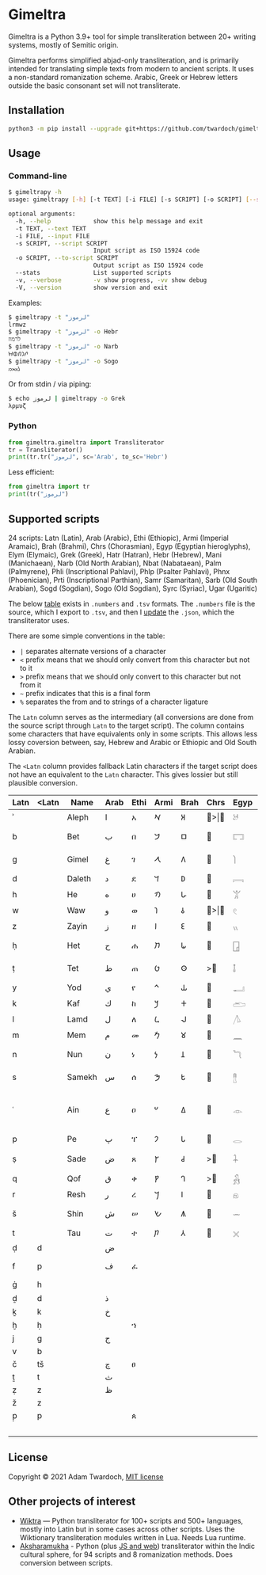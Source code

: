 
# Gimeltra

Gimeltra is a Python 3.9+ tool for simple transliteration between 20+ writing systems, mostly of Semitic origin.

Gimeltra performs simplified abjad-only transliteration, and is primarily intended for translating simple texts from modern to ancient scripts. It uses a non-standard romanization scheme. Arabic, Greek or Hebrew letters outside the basic consonant set will not transliterate.

## Installation

```sh
python3 -m pip install --upgrade git+https://github.com/twardoch/gimeltra
```

## Usage

### Command-line

```sh
$ gimeltrapy -h
usage: gimeltrapy [-h] [-t TEXT] [-i FILE] [-s SCRIPT] [-o SCRIPT] [--stats] [-v] [-V]

optional arguments:
  -h, --help            show this help message and exit
  -t TEXT, --text TEXT
  -i FILE, --input FILE
  -s SCRIPT, --script SCRIPT
                        Input script as ISO 15924 code
  -o SCRIPT, --to-script SCRIPT
                        Output script as ISO 15924 code
  --stats               List supported scripts
  -v, --verbose         -v show progress, -vv show debug
  -V, --version         show version and exit
```

Examples:

```sh
$ gimeltrapy -t "لرموز"
lrmwz
$ gimeltrapy -t "لرموز" -o Hebr
לרמוז
$ gimeltrapy -t "لرموز" -o Narb
𐪁𐪇𐪃𐪅𐪘
$ gimeltrapy -t "لرموز" -o Sogo
𐼌𐼘𐼍𐼇𐼈
```

Or from stdin / via piping:

```sh
$ echo لرموز | gimeltrapy -o Grek
λρμυζ
```

### Python

```python
from gimeltra.gimeltra import Transliterator
tr = Transliterator()
print(tr.tr("لرموز", sc='Arab', to_sc='Hebr')
```

Less efficient:

```python
from gimeltra import tr
print(tr("لرموز")
```

## Supported scripts

24 scripts: Latn (Latin), Arab (Arabic), Ethi (Ethiopic), Armi (Imperial Aramaic), Brah (Brahmi), Chrs (Chorasmian), Egyp (Egyptian hieroglyphs), Elym (Elymaic), Grek (Greek), Hatr (Hatran), Hebr (Hebrew), Mani (Manichaean), Narb (Old North Arabian), Nbat (Nabataean), Palm (Palmyrene), Phli (Inscriptional Pahlavi), Phlp (Psalter Pahlavi), Phnx (Phoenician), Prti (Inscriptional Parthian), Samr (Samaritan), Sarb (Old South Arabian), Sogd (Sogdian), Sogo (Old Sogdian), Syrc (Syriac), Ugar (Ugaritic)

The below [table](gimaltra/gimeltra) exists in `.numbers` and `.tsv` formats. The `.numbers` file is the source, which I export to `.tsv`, and then I [update](gimaltra/gimeltra/update.py) the `.json`, which the transliterator uses. 

There are some simple conventions in the table: 

- `|` separates alternate versions of a character
- `<` prefix means that we should only convert from this character but not to it
- `>` prefix means that we should only convert to this character but not from it
- `~` prefix indicates that this is a final form 
- `%` separates the from and to strings of a character ligature

The `Latn` column serves as the intermediary (all conversions are done from the source script through `Latn` to the target script). The column contains some characters that have equivalents only in some scripts. This allows less lossy coversion between, say, Hebrew and Arabic or Ethiopic and Old South Arabian. 

The `<Latn` column provides fallback Latin characters if the target script does not have an equivalent to the `Latn` character. This gives lossier but still plausible conversion. 


|Latn|<Latn|Name  |Arab|Ethi|Armi|Brah|Chrs  |Egyp|Elym|Grek      |Hatr|Hebr  |Mani|Narb|Nbat  |Palm  |Phli|Phlp|Phnx|Prti|Samr|Sarb|Sogd|Sogo   |Syrc |Ugar  |
|----|-----|------|----|----|----|----|------|----|----|----------|----|------|----|----|------|------|----|----|----|----|----|----|----|-------|-----|------|
|ʾ   |     |Aleph |ا   |አ   |𐡀  |𑀅  |𐾰&#124;<𐾱|𓃾  |𐿠  |α&#124;<Α      |𐣠  |א     |𐫀  |𐪑  |𐢁&#124;~𐢀|𐡠    |𐭠  |𐮀  |𐤀  |𐭀  |ࠀ   |𐩱  |𐼰  |𐼀&#124;~𐼁 |ܐ    |𐎀    |
|b   |     |Bet   |ب   |በ   |𐡁  |𑀩  |𐾲    |𓉐  |𐿡  |>β&#124;<Β     |𐣡  |בּ     |𐫁  |𐪈  |𐢃&#124;~𐢂|𐡡    |𐭡  |𐮁  |𐤁  |𐭁  |ࠁ   |𐩨  |𐼱  |𐼂&#124;~𐼃 |ܒ    |𐎁    |
|g   |     |Gimel |غ   |ገ   |𐡂  |𑀕  |𐾳    |𓌙  |𐿢  |γ&#124;<Γ      |𐣢  |ג     |𐫃  |𐪔  |𐢄    |𐡢    |𐭢  |𐮂  |𐤂  |𐭂  |ࠂ   |𐩴  |𐼲  |𐼄     |ܓ&#124;<ܔ |𐎂    |
|d   |     |Daleth|د   |ደ   |𐡃  |𑀥  |𐾴    |𓇯  |𐿣  |δ&#124;<Δ      |𐣣  |ד     |𐫅  |𐪕  |𐢅    |𐡣    |𐭣  |𐮃  |𐤃  |𐭃  |ࠃ   |𐩵  |𐼹  |𐼌     |ܕ&#124;<ܕ݂|𐎄    |
|h   |     |He    |ه   |ሀ   |𐡄  |𑀳  |𐾵    |𓀠  |𐿤  |ε&#124;<Ε      |𐣤  |ה     |𐫆  |𐪀  |𐢇&#124;~𐢆|𐡤    |𐭤  |𐮄  |𐤄  |𐭄  |ࠄ   |𐩠  |𐼳  |𐼆&#124;~𐼅 |ܗ    |𐎅    |
|w   |     |Waw   |و   |ወ   |𐡅  |𑀯  |𐾶&#124;<𐾷|𓏲  |𐿥  |υ&#124;<Υ      |𐣥  |ו     |𐫇  |𐪅  |𐢈    |𐡥    |>𐭥 |>𐮅 |𐤅  |𐭅  |ࠅ   |𐩥  |𐼴  |𐼇     |ܘ    |𐎆    |
|z   |     |Zayin |ز   |ዘ   |𐡆  |𑀚  |𐾸    |𓏭  |𐿦  |ζ&#124;<Ζ      |𐣦  |ז     |𐫉  |𐪘  |𐢉    |𐡦    |𐭦  |𐮆  |𐤆  |𐭆  |ࠆ   |>𐩹 |𐼵  |𐼈     |ܙ    |𐎇    |
|ḥ   |     |Het   |ح   |ሐ   |𐡇  |𑀖  |𐾹    |𓉗  |𐿧  |η&#124;<Η      |𐣧  |ח     |𐫍  |𐪂  |𐢊    |𐡧    |𐭧  |𐮇  |𐤇  |𐭇  |ࠇ   |𐩢  |𐼶  |𐼉     |ܚ&#124;<ܚ݂|𐎈    |
|ṭ   |     |Tet   |ط   |ጠ   |𐡈  |𑀣  |>𐿄   |𓄤  |𐿨  |θ&#124;<Θ      |𐣨  |ט     |𐫎  |𐪉  |𐢋    |𐡨    |𐭨  |>𐮑 |𐤈  |𐭈  |ࠈ   |𐩷  |>𐽃 |>𐼔    |ܛ&#124;<ܜ |𐎉    |
|y   |     |Yod   |ي   |የ   |𐡉  |𑀬  |𐾺    |𓂝  |𐿩  |ι&#124;<Ι      |𐣩  |י     |𐫏  |𐪚  |𐢍&#124;~𐢌|𐡩    |𐭩  |𐮈  |𐤉  |𐭉  |ࠉ   |𐩺  |𐼷  |𐼊     |ܝ    |𐎊    |
|k   |     |Kaf   |ك   |ከ   |𐡊  |𑀓  |𐾻    |𓂧  |𐿪  |κ&#124;<Κ      |𐣪  |כ&#124;~ך  |𐫐  |𐪋  |𐢏&#124;~𐢎|𐡪    |𐭪  |𐮉  |𐤊  |𐭊  |ࠊ   |𐩫  |𐼸  |𐼋     |ܟ&#124;<ܟ݂|𐎋    |
|l   |     |Lamd  |ل   |ለ   |𐡋  |𑀮  |𐾼    |𓌅  |𐿫  |λ&#124;<Λ      |𐣫  |ל     |𐫓  |𐪁  |𐢑&#124;~𐢐|𐡫    |𐭫  |𐮊  |𐤋  |𐭋  |ࠋ   |𐩡  |𐽄  |>𐼌    |ܠ    |𐎍    |
|m   |     |Mem   |م   |መ   |𐡌  |𑀫  |𐾽    |𓈖  |𐿬  |μ&#124;<Μ      |𐣬  |מ&#124;~ם  |𐫖  |𐪃  |𐢓&#124;~𐢒|𐡬    |𐭬  |𐮋  |𐤌  |𐭌  |ࠌ   |𐩣  |𐼺  |𐼍     |ܡ    |𐎎    |
|n   |     |Nun   |ن   |ነ   |𐡍  |𑀦  |𐾾    |𓆓  |𐿭  |ν&#124;<Ν      |𐣭  |נ&#124;~ן  |𐫗  |𐪌  |𐢕&#124;~𐢔|𐡭&#124;<𐡮|𐭭  |𐮌  |𐤍  |𐭍  |ࠍ   |𐩬  |𐼻  |𐼎&#124;~𐼏 |ܢܢ&#124;<ܢ|𐎐    |
|s   |     |Samekh|س   |ሰ   |𐡎  |𑀱  |𐾿    |𓊽  |𐿮  |σ&#124;~ς&#124;<Σ   |𐣮  |ס     |𐫘  |𐪊  |𐢖    |𐡯    |𐭮  |𐮍  |𐤎  |𐭎  |ࠎ   |𐩪  |𐼼  |𐼑     |ܣ    |𐎒    |
|ʿ   |     |Ain   |ع   |ዐ   |𐡏  |𑀏  |𐿀    |𓁹  |𐿯  |ο&#124;<ω&#124;<Ο&#124;<Ω|𐣯  |ע     |𐫙  |𐪒  |𐢗    |𐡰    |𐭥  |𐮅  |𐤏  |𐭏  |ࠏ   |𐩲  |𐼽  |𐼓&#124;<𐼒 |ܥ    |𐎓    |
|p   |     |Pe    |پ   |ፐ   |𐡐  |𑀧  |𐿁    |𓂋  |𐿰  |π&#124;<Π      |𐣰  |פ&#124;~ף  |𐫛  |>𐪐 |𐢘    |𐡱    |𐭯  |𐮎  |𐤐  |𐭐  |>ࠐ  |>𐩰 |𐼾  |𐼔     |ܦ    |𐎔    |
|ṣ   |     |Sade  |ض   |ጸ   |𐡑  |𑀘  |>𐾿   |𓇑  |𐿱  |ϻ&#124;<Ϻ      |𐣱  |צ&#124;~ץ  |𐫝  |𐪎  |𐢙    |𐡲    |𐭰  |𐮏  |𐤑  |𐭑  |ࠑ   |𐩮  |𐼿  |𐼕&#124;~𐼖 |ܨ    |𐎕    |
|q   |     |Qof   |ق   |ቀ   |𐡒  |𑀔  |>𐾻   |𓃻  |𐿲  |ϙ&#124;<Ϙ      |𐣲  |ק     |𐫞  |𐪄  |𐢚    |𐡳    |𐭬  |𐮋  |𐤒  |𐭒  |ࠒ   |𐩤  |>𐼸 |>𐼋    |ܩ    |𐎖    |
|r   |     |Resh  |ر   |ረ   |𐡓  |𑀭  |𐿂    |𓁶  |𐿳  |ρ&#124;<Ρ      |𐣣  |ר     |𐫡  |𐪇  |𐢛    |𐡴    |>𐭥 |>𐮅 |𐤓  |𐭓  |ࠓ   |𐩧  |𐽀  |𐼘     |ܪ    |𐎗    |
|š   |     |Shin  |ش   |ሠ   |𐡔  |𑀰  |𐿃    |𓌓  |𐿴  |ξ&#124;<Ξ      |𐣴  |ש     |𐫢  |𐪏  |𐢝&#124;~𐢜|𐡵    |𐭱  |𐮐  |𐤔  |𐭔  |ࠔ   |𐩦  |𐽁  |𐼙     |ܫ    |𐎌&#124;<𐎝|
|t   |     |Tau   |ت   |ተ   |𐡕  |𑀢  |𐿄    |𓏴  |𐿵  |τ&#124;<Τ      |𐣵  |ת     |𐫤  |𐪗  |𐢞    |𐡶    |𐭲  |𐮑  |𐤕  |𐭕  |ࠕ   |𐩩  |𐽂  |𐼚&#124;~𐼛 |ܬ    |𐎚    |
|ḍ   |d    |      |ض   |    |    |    |      |    |    |          |    |      |    |𐪓  |      |      |    |    |    |    |    |    |    |       |     |      |
|f   |p    |      |ف   |ፈ   |    |    |      |    |    |φ&#124;<Φ      |    |פּ&#124;~ףּ  |    |𐪐  |      |      |    |    |    |    |ࠐ   |𐩰  |𐽃  |>𐼔    |     |      |
|ġ   |h    |      |    |    |    |    |      |    |    |          |    |גּ     |    |𐪖  |      |      |    |    |    |    |    |    |    |       |     |𐎙    |
|ḏ   |d    |      |ذ   |    |    |    |      |    |    |          |    |דּ     |    |    |      |      |    |    |    |    |    |𐩹  |    |       |     |      |
|ḵ   |k    |      |خ   |    |    |    |      |    |    |          |    |כּ&#124;~ךּ  |    |    |      |      |    |    |    |    |    |    |    |       |     |      |
|ḫ   |ḥ    |      |    |ኀ   |    |    |      |    |    |          |    |      |    |    |      |      |    |    |    |    |    |𐩭  |    |       |     |      |
|j   |g    |      |ج   |    |    |    |      |    |    |          |    |ג׳    |    |    |      |      |    |    |    |    |    |    |    |       |     |      |
|v   |b    |      |    |    |    |    |      |    |    |β         |    |ב     |    |    |      |      |    |    |    |    |    |    |    |       |     |𐎜    |
|č   |tš   |      |چ   |ፀ   |    |    |      |    |    |          |    |צ׳&#124;~ץ׳|    |    |      |      |    |    |    |    |    |    |    |       |     |      |
|ṯ   |t    |      |ث   |    |    |    |      |    |    |          |    |תּ     |    |    |      |      |    |    |    |    |    |    |    |       |     |𐎘    |
|ẓ   |z    |      |ظ   |    |    |    |      |    |    |          |    |      |    |    |      |      |    |    |    |    |    |    |    |       |     |𐎑    |
|ž   |z    |      |    |    |    |    |      |    |    |          |    |ז׳    |    |    |      |      |    |    |    |    |    |    |    |       |     |      |
|p̣  |p    |      |    |ጰ   |    |    |      |    |    |          |    |      |    |    |      |      |    |    |    |    |    |    |    |       |     |      |
|    |     |      |    |    |    |    |      |    |    |          |    |      |    |    |      |      |    |    |    |    |    |    |    |𐼓𐼌%𐼧|     |      |


## License

Copyright © 2021 Adam Twardoch, [MIT license](./LICENSE)

## Other projects of interest

- [Wiktra](https://github.com/kbatsuren/wiktra/) — Python transliterator for 100+ scripts and 500+ languages, mostly into Latin but in some cases across other scripts. Uses the Wiktionary transliteration modules written in Lua. Needs Lua runtime.
- [Aksharamukha](https://github.com/virtualvinodh/aksharamukha-python) - Python (plus [JS and web](https://github.com/virtualvinodh/aksharamukha)) transliterator within the Indic cultural sphere, for 94 scripts and 8 romanization methods. Does conversion between scripts.
